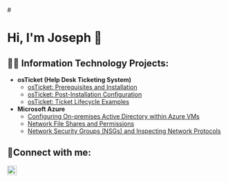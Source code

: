 #<h1>Hi, I'm Joseph 👋

<h2>👨‍💻 Information Technology Projects:</h2>

- <b>osTicket (Help Desk Ticketing System)</b>
  - [osTicket: Prerequisites and Installation](https://github.com/JosephSchh/osticket-prereqs)
  - [osTicket: Post-Installation Configuration](https://github.com/JosephSchh/post-install-config)
  - [osTicket: Ticket Lifecycle Examples](https://github.com/JosephSchh/ticket-lifecycle)
- <b>Microsoft Azure</b>
  - [Configuring On-premises Active Directory within Azure VMs](https://github.com/JosephSchh/configure-ad)
  - [Network File Shares and Permissions](https://github.com/JosephSchh/file-shares-permissions)
  - [Network Security Groups (NSGs) and Inspecting Network Protocols](https://github.com/JosephSchh/azure-network-protocols)



<h2>🤳Connect with me:</h2>


[<img align="left" alt="Joseph | LinkedIn" width="22px" src="https://www.linkedin.com/in/joseph-schneider22/" />][linkedin]

[linkedin]: https://www.linkedin.com/in/joseph-schneider22/
